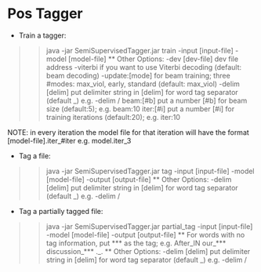 Pos Tagger
=======================


* Train a tagger:
>>  java -jar SemiSupervisedTagger.jar train -input [input-file] -model [model-file]
** Other Options:
     -dev [dev-file]  dev file address
     -viterbi   if you want to use Viterbi decoding (default: beam decoding)
     -update:[mode]  for beam training; three #modes: max_viol, early, standard (default: max_viol)
     -delim [delim]   put delimiter string in [delim] for word tag separator (default _) e.g. -delim /
     beam:[#b]  put a number [#b] for beam size (default:5); e.g. beam:10
     iter:[#i]  put a number [#i] for training iterations (default:20); e.g. iter:10

NOTE: in every iteration the model file for that iteration will have the format [model-file].iter_#iter e.g. model.iter_3

* Tag a file:
>>  java -jar SemiSupervisedTagger.jar tag -input [input-file] -model [model-file] -output [output-file]
** Other Options:
     -delim [delim]   put delimiter string in [delim] for word tag separator (default _) e.g. -delim /


* Tag a partially tagged file:
>>  java -jar SemiSupervisedTagger.jar partial_tag -input [input-file] -model [model-file] -output [output-file]
** For words with no tag information, put *** as the tag; e.g. After_IN our_*** discussion_*** ._.
** Other Options:
     -delim [delim]   put delimiter string in [delim] for word tag separator (default _) e.g. -delim /



